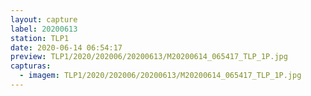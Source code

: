```yaml
---
layout: capture
label: 20200613
station: TLP1
date: 2020-06-14 06:54:17
preview: TLP1/2020/202006/20200613/M20200614_065417_TLP_1P.jpg
capturas:
  - imagem: TLP1/2020/202006/20200613/M20200614_065417_TLP_1P.jpg
---
```

